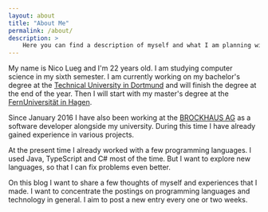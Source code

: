 ```yaml
---
layout: about
title: "About Me"
permalink: /about/
description: >
    Here you can find a description of myself and what I am planning with this blog.
---
```


My name is Nico Lueg and I'm 22 years old.
I am studying computer science in my sixth semester. I am currently working on my bachelor's degree at the [Technical University in Dortmund](https://tu-dortmund.de/en/) and will finish the degree at the end of the year. Then I will start with my master's degree at the [FernUniversität in Hagen](https://www.fernuni-hagen.de/english/).

Since January 2016 I have also been working at the [BROCKHAUS AG](https://www.brockhaus-ag.de/) as a software developer alongside my university. 
During this time I have already gained experience in various projects.

At the present time I already worked with a few programming languages.
I used Java, TypeScript and C# most of the time.
But I want to explore new languages, so that I can fix problems even better.

On this blog I want to share a few thoughts of myself and experiences that I made.
I want to concentrate the postings on programming languages and technology in general. 
I aim to post a new entry every one or two weeks.